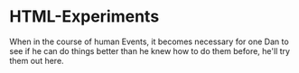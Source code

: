 HTML-Experiments
================

When in the course of human Events, it becomes necessary for one Dan to see if he can do things better than he knew how to do them before, he'll try them out here.
